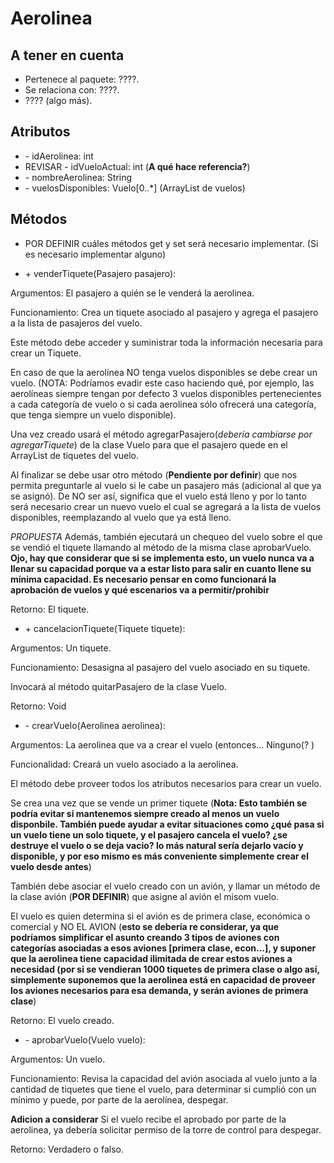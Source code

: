 # Aerolinea

## A tener en cuenta

- Pertenece al paquete: ????.
- Se relaciona con: ????.
- ???? (algo más).

## Atributos

- \- idAerolinea: int
- REVISAR - idVueloActual: int (**A qué hace referencia?**)
- \- nombreAerolinea: String
- \- vuelosDisponibles: Vuelo[0..\*] (ArrayList de vuelos)

## Métodos

- POR DEFINIR cuáles métodos get y set será necesario implementar. (Si es necesario implementar alguno)

- \+ venderTiquete(Pasajero pasajero):

Argumentos: El pasajero a quién se le venderá la aerolinea.

Funcionamiento: Crea un tiquete asociado al pasajero y agrega el pasajero a la lista de pasajeros del vuelo.

Este método debe acceder y suministrar toda la información necesaria para crear un Tiquete. 

En caso de que la aerolínea NO tenga vuelos disponibles se debe crear un vuelo. (NOTA: Podríamos evadir este caso haciendo qué, por ejemplo, las aerolíneas siempre tengan por defecto 3 vuelos disponibles pertenecientes a cada categoría de vuelo o si cada aerolinea sólo ofrecerá una categoría, que tenga siempre un vuelo disponible).

Una vez creado usará el método agregarPasajero(*debería cambiarse por agregarTiquete*) de la clase Vuelo para que el pasajero quede en el ArrayList de tiquetes del vuelo.

Al finalizar se debe usar otro método (**Pendiente por definir**) que nos permita preguntarle al vuelo si le cabe un pasajero más (adicional al que ya se asignó). De NO ser así, significa que el vuelo está lleno y por lo tanto será necesario crear un nuevo vuelo el cual se agregará a la lista de vuelos disponibles, reemplazando al vuelo que ya está lleno.

*PROPUESTA* Además, también ejecutará un chequeo del vuelo sobre el que se vendió el tiquete llamando al método de la misma clase aprobarVuelo. **Ojo, hay que considerar que si se implementa esto, un vuelo nunca va a llenar su capacidad porque va a estar listo para salir en cuanto llene su mínima capacidad. Es necesario pensar en como funcionará la aprobación de vuelos y qué escenarios va a permitir/prohibir**

Retorno: El tiquete.

- \+ cancelacionTiquete(Tiquete tiquete):

Argumentos: Un tiquete.

Funcionamiento: Desasigna al pasajero del vuelo asociado en su tiquete. 

Invocará al método quitarPasajero de la clase Vuelo.

Retorno: Void


- \- crearVuelo(Aerolinea aerolinea):

Argumentos: La aerolinea que va a crear el vuelo (entonces... Ninguno(? )

Funcionalidad:  Creará un vuelo asociado a la aerolinea.

El método debe proveer todos los atributos necesarios para crear un vuelo. 

Se crea una vez que se vende un primer tiquete (**Nota: Esto también se podría evitar si mantenemos siempre creado al menos un vuelo disponbile. También puede ayudar a evitar situaciones como ¿qué pasa si un vuelo tiene un solo tiquete, y el pasajero cancela el vuelo? ¿se destruye el vuelo o se deja vacio? lo más natural sería dejarlo vacío y disponible, y por eso mismo es más conveniente simplemente crear el vuelo desde antes**)

También debe asociar el vuelo creado con un avión, y llamar un método de la clase avión (**POR DEFINIR**) que asigne al avión el misom vuelo.

El vuelo es quien determina si el avión es de primera clase, económica o comercial y NO EL AVION (**esto se debería re considerar, ya que podríamos simplificar el asunto creando 3 tipos de aviones con categorías asociadas a esos aviones [primera clase, econ...], y suponer que la aerolinea tiene capacidad ilimitada de crear estos aviones a necesidad (por si se vendieran 1000 tiquetes de primera clase o algo así, simplemente suponemos que la aerolinea está en capacidad de proveer los aviones necesarios para esa demanda, y serán aviones de primera clase**)

Retorno: El vuelo creado.

- \- aprobarVuelo(Vuelo vuelo):

Argumentos: Un vuelo.

Funcionamiento: Revisa la capacidad del avión asociada al vuelo junto a la cantidad de tiquetes que tiene el vuelo, para determinar si cumplió con un mínimo y puede, por parte de la aerolínea, despegar.

**Adicion a considerar** Si el vuelo recibe el aprobado por parte de la aerolinea, ya debería solicitar permiso de la torre de control para despegar.

Retorno: Verdadero o falso.
